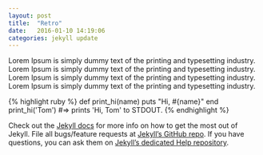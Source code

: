 ```yaml
---
layout: post
title:  "Retro"
date:   2016-01-10 14:19:06
categories: jekyll update
---
```

Lorem Ipsum is simply dummy text of the printing and typesetting industry. Lorem Ipsum is simply dummy text of the printing and typesetting industry.
Lorem Ipsum is simply dummy text of the printing and typesetting industry. Lorem Ipsum is simply dummy text of the printing and typesetting industry.

{% highlight ruby %}
def print_hi(name)
  puts "Hi, #{name}"
end
print_hi('Tom')
#=> prints 'Hi, Tom' to STDOUT.
{% endhighlight %}

Check out the [Jekyll docs][jekyll] for more info on how to get the most out of Jekyll. File all bugs/feature requests at [Jekyll’s GitHub repo][jekyll-gh]. If you have questions, you can ask them on [Jekyll’s dedicated Help repository][jekyll-help].

[jekyll]:      http://jekyllrb.com
[jekyll-gh]:   https://github.com/jekyll/jekyll
[jekyll-help]: https://github.com/jekyll/jekyll-help
